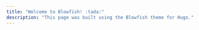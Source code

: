 ```yaml
---
title: "Welcome to Blowfish! :tada:"
description: "This page was built using the Blowfish theme for Hugo."
---
```

